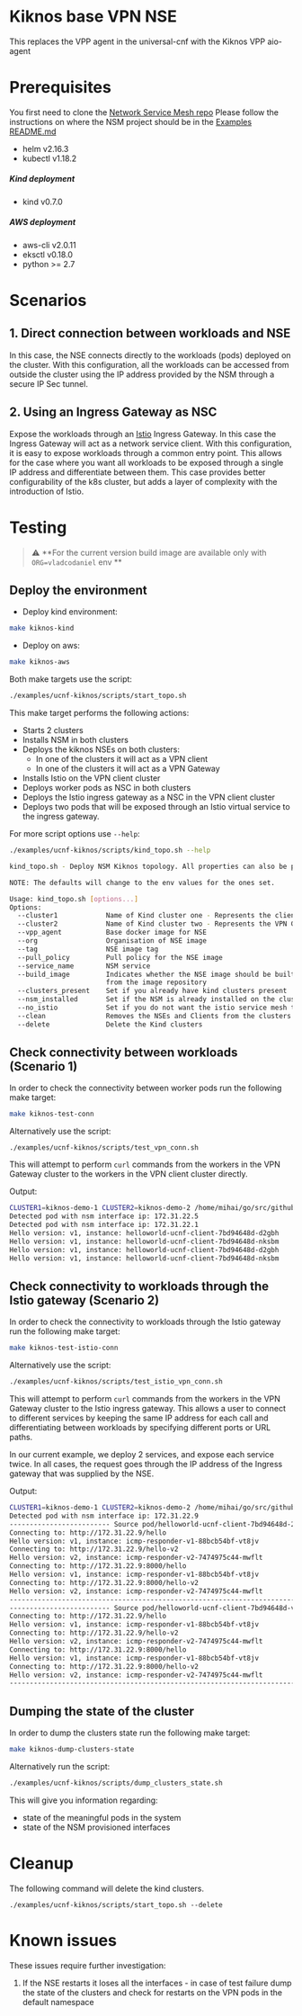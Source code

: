 # Kiknos base VPN NSE

This replaces the VPP agent in the universal-cnf with the Kiknos VPP aio-agent

# Prerequisites
You first need to clone the [Network Service Mesh repo](https://github.com/networkservicemesh/networkservicemesh)
Please follow the instructions on where the NSM project should be in the [Examples README.md](../../README.md)

- helm v2.16.3
- kubectl v1.18.2

##### Kind deployment
- kind v0.7.0 

##### AWS deployment
- aws-cli v2.0.11
- eksctl v0.18.0
- python >= 2.7

 
 # Scenarios
 ## 1. Direct connection between workloads and NSE
 In this case, the NSE connects directly to the workloads (pods) deployed on the cluster. 
 With this configuration, all the workloads can be accessed from outside the cluster using the IP address provided by 
 the NSM through a secure IP Sec tunnel.  
 
 ## 2. Using an Ingress Gateway as NSC
 Expose the workloads through an [Istio](https://istio.io/) Ingress Gateway. In this case the Ingress Gateway will act 
 as a network service client. With this configuration, it is easy to expose workloads through a common entry point. This 
 allows for the case where you want all workloads to be exposed through a single IP address and differentiate between them.
 This case provides better configurability of the k8s cluster, but adds a layer of complexity with the introduction of Istio.

 
# Testing

> :warning: **For the current version build image are available only with `ORG=vladcodaniel` env **
## Deploy the environment

* Deploy kind environment:
```bash
make kiknos-kind
```
* Deploy on aws:
```bash
make kiknos-aws
```
Both make targets use the script:
```bash
./examples/ucnf-kiknos/scripts/start_topo.sh
```
This make target performs the following actions:
* Starts 2 clusters
* Installs NSM in both clusters
* Deploys the kiknos NSEs on both clusters:
    * In one of the clusters it will act as a VPN client
    * In one of the clusters it will act as a VPN Gateway
* Installs Istio on the VPN client cluster
* Deploys worker pods as NSC in both clusters
* Deploys the Istio ingress gateway as a NSC in the VPN client cluster
* Deploys two pods that will be exposed through an Istio virtual service to the ingress gateway.

For more script options use `--help`:
```bash
./examples/ucnf-kiknos/scripts/kind_topo.sh --help

kind_topo.sh - Deploy NSM Kiknos topology. All properties can also be provided through env variables

NOTE: The defaults will change to the env values for the ones set.

Usage: kind_topo.sh [options...]
Options:
  --cluster1            Name of Kind cluster one - Represents the client network            env var: CLUSTER1         - (Default: kind-cl1)
  --cluster2            Name of Kind cluster two - Represents the VPN Gateway               env var: CLUSTER2         - (Default: kind-cl2)
  --vpp_agent           Base docker image for NSE                                           env var: VPP_AGENT        - (Default: ciscolabs/kiknos:latest)
  --org                 Organisation of NSE image                                           env var: NSE_ORG          - (Default: mmatache)
  --tag                 NSE image tag                                                       env var: NSE_TAG          - (Default: kiknos)
  --pull_policy         Pull policy for the NSE image                                       env var: PULL_POLICY      - (Default: IfNotPresent)
  --service_name        NSM service                                                         env var: SERVICE_NAME     - (Default: icmp-responder)
  --build_image         Indicates whether the NSE image should be built or just pulled
                        from the image repository                                           env var: BUILD_IMAGE      - (Default: false)
  --clusters_present    Set if you already have kind clusters present                       env var: CLUSTERS_PRESENT - (Default: false)
  --nsm_installed       Set if the NSM is already installed on the clusters                 env var: NSM_INSTALLED    - (Default: false)
  --no_istio            Set if you do not want the istio service mesh to be deployed        env var: NO_ISTIO         - (Default: )
  --clean               Removes the NSEs and Clients from the clusters                      env var: CLEAN            - (Default: false)
  --delete              Delete the Kind clusters                                            env var: DELETE           - (Default: false)
```
## Check connectivity between workloads (Scenario 1)
In order to check the connectivity between worker pods run the following make target:
```bash
make kiknos-test-conn
```
Alternatively use the script:
```
./examples/ucnf-kiknos/scripts/test_vpn_conn.sh
```
This will attempt to perform `curl` commands from the workers in the VPN Gateway cluster to the workers in the VPN client cluster directly.

Output:
```bash
CLUSTER1=kiknos-demo-1 CLUSTER2=kiknos-demo-2 /home/mihai/go/src/github.com/networkservicemesh/examples/examples/ucnf-kiknos/scripts/test_vpn_conn.sh
Detected pod with nsm interface ip: 172.31.22.5
Detected pod with nsm interface ip: 172.31.22.1
Hello version: v1, instance: helloworld-ucnf-client-7bd94648d-d2gbh 
Hello version: v1, instance: helloworld-ucnf-client-7bd94648d-nksbm
Hello version: v1, instance: helloworld-ucnf-client-7bd94648d-d2gbh
Hello version: v1, instance: helloworld-ucnf-client-7bd94648d-nksbm
```

## Check connectivity to workloads through the Istio gateway (Scenario 2)
In order to check the connectivity to workloads through the Istio gateway run the following make target:
```sh
make kiknos-test-istio-conn
```
Alternatively use the script:
```sh
./examples/ucnf-kiknos/scripts/test_istio_vpn_conn.sh
```
This will attempt to perform `curl` commands from the workers in the VPN Gateway cluster to the Istio ingress gateway.
This allows a user to connect to different services by keeping the same IP address for each call and differentiating 
between workloads by specifying different ports or URL paths. 

In our current example, we deploy 2 services, and expose each service twice. In all cases, the request goes through the
IP address of the Ingress gateway that was supplied by the NSE.

Output:
```sh
CLUSTER1=kiknos-demo-1 CLUSTER2=kiknos-demo-2 /home/mihai/go/src/github.com/networkservicemesh/examples/examples/ucnf-kiknos/scripts/test_istio_vpn_conn.sh
Detected pod with nsm interface ip: 172.31.22.9
------------------------- Source pod/helloworld-ucnf-client-7bd94648d-2t7zj -------------------------
Connecting to: http://172.31.22.9/hello
Hello version: v1, instance: icmp-responder-v1-88bcb54bf-vt8jv
Connecting to: http://172.31.22.9/hello-v2
Hello version: v2, instance: icmp-responder-v2-7474975c44-mwflt
Connecting to: http://172.31.22.9:8000/hello
Hello version: v1, instance: icmp-responder-v1-88bcb54bf-vt8jv
Connecting to: http://172.31.22.9:8000/hello-v2
Hello version: v2, instance: icmp-responder-v2-7474975c44-mwflt
-----------------------------------------------------------------------------------------------------
------------------------- Source pod/helloworld-ucnf-client-7bd94648d-vl5nn -------------------------
Connecting to: http://172.31.22.9/hello
Hello version: v1, instance: icmp-responder-v1-88bcb54bf-vt8jv
Connecting to: http://172.31.22.9/hello-v2
Hello version: v2, instance: icmp-responder-v2-7474975c44-mwflt
Connecting to: http://172.31.22.9:8000/hello
Hello version: v1, instance: icmp-responder-v1-88bcb54bf-vt8jv
Connecting to: http://172.31.22.9:8000/hello-v2
Hello version: v2, instance: icmp-responder-v2-7474975c44-mwflt
-----------------------------------------------------------------------------------------------------

```
## Dumping the state of the cluster
In order to dump the clusters state run the following make target:

```bash
make kiknos-dump-clusters-state
```

Alternatively run the script:
```sh
./examples/ucnf-kiknos/scripts/dump_clusters_state.sh
```

This will give you information regarding:
- state of the meaningful pods in the system
- state of the NSM provisioned interfaces
 

# Cleanup
The following command will delete the kind clusters.

`./examples/ucnf-kiknos/scripts/start_topo.sh --delete`

# Known issues
These issues require further investigation:

1. If the NSE restarts it loses all the interfaces  - in case of test failure dump the state of the clusters and check 
for restarts on the VPN pods in the default namespace
